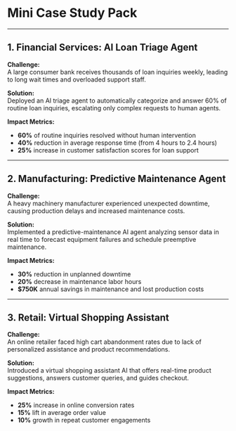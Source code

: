 # Mini Case Study Pack

---

## 1. Financial Services: AI Loan Triage Agent

**Challenge:**  
A large consumer bank receives thousands of loan inquiries weekly, leading to long wait times and overloaded support staff.

**Solution:**  
Deployed an AI triage agent to automatically categorize and answer 60% of routine loan inquiries, escalating only complex requests to human agents.

**Impact Metrics:**  
- **60%** of routine inquiries resolved without human intervention  
- **40%** reduction in average response time (from 4 hours to 2.4 hours)  
- **25%** increase in customer satisfaction scores for loan support  

---

## 2. Manufacturing: Predictive Maintenance Agent

**Challenge:**  
A heavy machinery manufacturer experienced unexpected downtime, causing production delays and increased maintenance costs.

**Solution:**  
Implemented a predictive-maintenance AI agent analyzing sensor data in real time to forecast equipment failures and schedule preemptive maintenance.

**Impact Metrics:**  
- **30%** reduction in unplanned downtime  
- **20%** decrease in maintenance labor hours  
- **\$750K** annual savings in maintenance and lost production costs  

---

## 3. Retail: Virtual Shopping Assistant

**Challenge:**  
An online retailer faced high cart abandonment rates due to lack of personalized assistance and product recommendations.

**Solution:**  
Introduced a virtual shopping assistant AI that offers real-time product suggestions, answers customer queries, and guides checkout.

**Impact Metrics:**  
- **25%** increase in online conversion rates  
- **15%** lift in average order value  
- **10%** growth in repeat customer engagements
